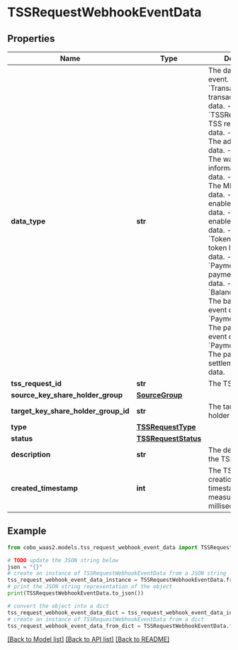 # TSSRequestWebhookEventData


## Properties

Name | Type | Description | Notes
------------ | ------------- | ------------- | -------------
**data_type** | **str** |  The data type of the event. - &#x60;Transaction&#x60;: The transaction event data. - &#x60;TSSRequest&#x60;: The TSS request event data. - &#x60;Addresses&#x60;: The addresses event data. - &#x60;WalletInfo&#x60;: The wallet information event data. - &#x60;MPCVault&#x60;: The MPC vault event data. - &#x60;Chains&#x60;: The enabled chain event data. - &#x60;Tokens&#x60;: The enabled token event data. - &#x60;TokenListing&#x60;: The token listing event data.        - &#x60;PaymentOrder&#x60;: The payment order event data. - &#x60;BalanceUpdateInfo&#x60;: The balance update event data. - &#x60;PaymentRefund&#x60;: The payment refund event data. - &#x60;PaymentSettlement&#x60;: The payment settlement event data. | 
**tss_request_id** | **str** | The TSS request ID. | [optional] 
**source_key_share_holder_group** | [**SourceGroup**](SourceGroup.md) |  | [optional] 
**target_key_share_holder_group_id** | **str** | The target key share holder group ID. | [optional] 
**type** | [**TSSRequestType**](TSSRequestType.md) |  | [optional] 
**status** | [**TSSRequestStatus**](TSSRequestStatus.md) |  | [optional] 
**description** | **str** | The description of the TSS request. | [optional] 
**created_timestamp** | **int** | The TSS request&#39;s creation time in Unix timestamp format, measured in milliseconds. | [optional] 

## Example

```python
from cobo_waas2.models.tss_request_webhook_event_data import TSSRequestWebhookEventData

# TODO update the JSON string below
json = "{}"
# create an instance of TSSRequestWebhookEventData from a JSON string
tss_request_webhook_event_data_instance = TSSRequestWebhookEventData.from_json(json)
# print the JSON string representation of the object
print(TSSRequestWebhookEventData.to_json())

# convert the object into a dict
tss_request_webhook_event_data_dict = tss_request_webhook_event_data_instance.to_dict()
# create an instance of TSSRequestWebhookEventData from a dict
tss_request_webhook_event_data_from_dict = TSSRequestWebhookEventData.from_dict(tss_request_webhook_event_data_dict)
```
[[Back to Model list]](../README.md#documentation-for-models) [[Back to API list]](../README.md#documentation-for-api-endpoints) [[Back to README]](../README.md)


